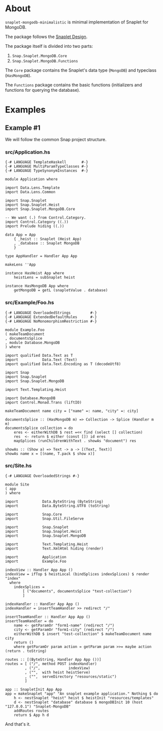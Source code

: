 # About

`snaplet-mongodb-minimalistic` is minimal implementation of Snaplet for MongoDB.

The package follows the [Snaplet Design](http://snapframework.com/docs/tutorials/snaplets-design).

The package itself is divided into two parts:

  1. `Snap.Snaplet.MongoDB.Core`
  2. `Snap.Snaplet.MongoDB.Functions`

The `Core` package contains the Snaplet's data type (`MongoDB`) and typeclass (`HasMongoDB`).

The `Functions` package contains the basic functions (initializers and functions for querying the database).

# Examples

## Example #1

We will follow the common Snap project structure.

### src/Application.hs

    {-# LANGUAGE TemplateHaskell       #-}
    {-# LANGUAGE MultiParamTypeClasses #-}
    {-# LANGUAGE TypeSynonymInstances  #-}

    module Application where

    import Data.Lens.Template
    import Data.Lens.Common

    import Snap.Snaplet
    import Snap.Snaplet.Heist
    import Snap.Snaplet.MongoDB.Core

    -- We want (.) from Control.Category.
    import Control.Category ((.)) 
    import Prelude hiding ((.)) 

    data App = App
        { _heist :: Snaplet (Heist App)
        , _database :: Snaplet MongoDB
        }

    type AppHandler = Handler App App

    makeLens ''App

    instance HasHeist App where
        heistLens = subSnaplet heist

    instance HasMongoDB App where
        getMongoDB = getL (snapletValue . database)

### src/Example/Foo.hs

    {-# LANGUAGE OverloadedStrings         #-}
    {-# LANGUAGE ExtendedDefaultRules      #-}
    {-# LANGUAGE NoMonomorphismRestriction #-}

    module Example.Foo
    ( makeTeamDocument
    , documentsSplice
    , module Database.MongoDB
    ) where

    import qualified Data.Text as T
    import           Data.Text (Text)
    import qualified Data.Text.Encoding as T (decodeUtf8)

    import Snap
    import Snap.Snaplet
    import Snap.Snaplet.MongoDB

    import Text.Templating.Heist

    import Database.MongoDB
    import Control.Monad.Trans (liftIO)

    makeTeamDocument name city = ["name" =: name, "city" =: city]

    documentsSplice :: (HasMongoDB m) => Collection -> Splice (Handler m m)
    documentsSplice collection = do
        eres <- eitherWithDB $ rest =<< find (select [] collection)
        res  <- return $ either (const []) id eres
        mapSplices (runChildrenWithText . showAs "document") res

    showAs :: (Show a) => Text -> a -> [(Text, Text)]
    showAs name x = [(name, T.pack $ show x)]

### src/Site.hs

    {-# LANGUAGE OverloadedStrings #-}

    module Site
    ( app
    ) where

    import           Data.ByteString (ByteString)
    import           Data.ByteString.UTF8 (toString)

    import           Snap.Core
    import           Snap.Util.FileServe

    import           Snap.Snaplet
    import           Snap.Snaplet.Heist
    import           Snap.Snaplet.MongoDB

    import           Text.Templating.Heist
    import           Text.XmlHtml hiding (render)

    import           Application
    import           Example.Foo

    indexView :: Handler App App ()
    indexView = ifTop $ heistLocal (bindSplices indexSplices) $ render "index"
      where
        indexSplices =
            [ ("documents", documentsSplice "test-collection")
            ]

    indexHandler :: Handler App App ()
    indexHandler = insertTeamHandler >> redirect "/"

    insertTeamHandler :: Handler App App ()
    insertTeamHandler = do
        name <- getParamOr "form1-name" (redirect "/")
        city <- getParamOr "form1-city" (redirect "/")
        eitherWithDB $ insert "test-collection" $ makeTeamDocument name city
        return ()
        where getParamOr param action = getParam param >>= maybe action (return . toString)

    routes :: [(ByteString, Handler App App ())]
    routes = [ ("/", method POST indexHandler)
             , ("/",             indexView)
             , ("",  with heist heistServe)
             , ("",  serveDirectory "resources/static")
             ]

    app :: SnapletInit App App
    app = makeSnaplet "app" "An snaplet example application." Nothing $ do
        h <- nestSnaplet "heist" heist $ heistInit "resources/templates"
        d <- nestSnaplet "database" database $ mongoDBInit 10 (host "127.0.0.1") "Snaplet-MongoDB"
        addRoutes routes
        return $ App h d

And that's it.
